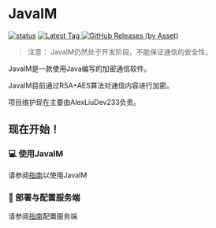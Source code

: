# JavaIM

[![status](https://img.shields.io/github/actions/workflow/status/JavaIM/JavaIM/buildandcodeql.yml?style=for-the-badge)](https://github.com/QiLechan/JavaIM/actions)
[
![Latest Tag](https://img.shields.io/github/v/tag/JavaIM/JavaIM?label=LATEST%20TAG&style=for-the-badge)
![GitHub Releases (by Asset)](https://img.shields.io/github/downloads/JavaIM/JavaIM/latest/total?style=for-the-badge)
](https://github.com/QiLechan/JavaIM/releases/latest)  

> 注意： JavaIM仍然处于开发阶段，不能保证通信的安全性。

JavaIM是一款使用Java编写的加密通信软件。

JavaIM目前通过RSA+AES算法对通信内容进行加密。

项目维护现在主要由AlexLiuDev233负责。

## 现在开始！
### 💻 使用JavaIM
请参阅[指南](https://docs.qileoffice.top/start/server-start)以使用JavaIM

### 🎯 部署与配置服务端
请参阅[指南](https://docs.qileoffice.top/start/install/client-start)配置服务端
